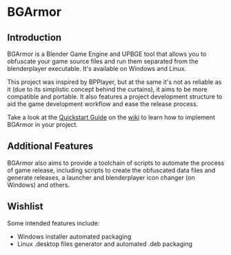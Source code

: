 # BGArmor

## Introduction
BGArmor is a Blender Game Engine and UPBGE tool that allows you to obfuscate your game source files and run them separated from the blenderplayer executable. It's available on Windows and Linux.

This project was inspired by BPPlayer, but at the same it's not as reliable as it (due to its simplistic concept behind the curtains), it aims to be more compatible and portable. It also features a project development structure to aid the game development workflow and ease the release process.

Take a look at the [Quickstart Guide](https://github.com/bgempire/bgarmor/wiki/Quickstart-Guide) on the [wiki](https://github.com/bgempire/bgarmor/wiki) to learn how to implement BGArmor in your project.

## Additional Features
BGArmor also aims to provide a toolchain of scripts to automate the process of game release, including scripts to create the obfuscated data files and generate releases, a launcher and blenderplayer icon changer (on Windows) and others.

## Wishlist
Some intended features include:

- Windows installer automated packaging
- Linux .desktop files generator and automated .deb packaging
